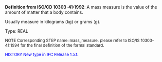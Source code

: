 **Definition from ISO/CD 10303-41:1992**: A mass measure is the value of the amount of matter that a body contains.

Usually measure in kilograms (kg) or grams (g).

Type: REAL

> <font size="-1">
  NOTE Corresponding STEP name: mass_measure, please refer to ISO/IS 10303-41:1994
  for the final definition of the formal standard.
</font>

> <font size="-1" color="#0000FF">
  HISTORY New type in IFC Release 1.5.1.
</font>